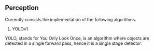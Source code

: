 ## Perception

Currently consists the implementation of the following algorithms.

1. YOLOv1 <br/>

YOLO, stands for You Only Look Once, is an algorithm where objects are detected in a single forward pass, hence it is a single stage detector. 
